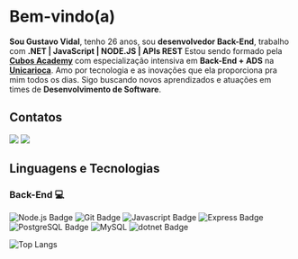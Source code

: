 # Bem-vindo(a) 
**Sou Gustavo Vidal**, tenho 26 anos, sou **desenvolvedor Back-End**, trabalho com **.NET | JavaScript | NODE.JS | APIs REST**
Estou sendo formado pela **[Cubos Academy](https://cubos.academy/)** com especialização intensiva em **Back-End + ADS** na **[Unicarioca](https://www.unicarioca.edu.br/)**.
Amo por tecnologia e as inovações que ela proporciona pra mim todos os dias.
Sigo buscando novos aprendizados e atuações em times de **Desenvolvimento de Software**.

## Contatos
<div> 
  <a href = "mailto:vidal47pro@gmail.com"><img src="https://img.shields.io/badge/-Gmail-%23333?style=for-the-badge&logo=gmail&logoColor=white" target="_blank"></a>
  <a href="https://www.linkedin.com/in/gustavo-vidal/" target="_blank"><img src="https://img.shields.io/badge/-LinkedIn-%230077B5?style=for-the-badge&logo=linkedin&logoColor=white" target="_blank"></a> 
</div>

## Linguagens e Tecnologias
### Back-End 💻
![Node.js Badge](https://img.shields.io/badge/Node.js-43853D?style=for-the-badge&logo=node.js&logoColor=white)
![Git Badge](https://img.shields.io/badge/git-%23F05033.svg?style=for-the-badge&logo=git&logoColor=white)
![Javascript Badge](https://img.shields.io/badge/JavaScript-F7DF1E?style=for-the-badge&logo=javascript&logoColor=black)
![Express Badge](https://img.shields.io/badge/Express%20js-006400?style=for-the-badge&logo=express&logoColor=white)
![PostgreSQL Badge](https://img.shields.io/badge/PostgreSQL-316192?style=for-the-badge&logo=postgresql&logoColor=white)
![MySQL](https://img.shields.io/badge/MySQL-1E90FF?style=for-the-badge&logo=mysql&logoColor=white)
![dotnet Badge](https://img.shields.io/badge/.net-739?style=for-the-badge&logo=dotnet&logoColor=white)

![Top Langs](https://github-readme-stats.vercel.app/api/top-langs/?username=Vidal-Gus&theme=dark)
